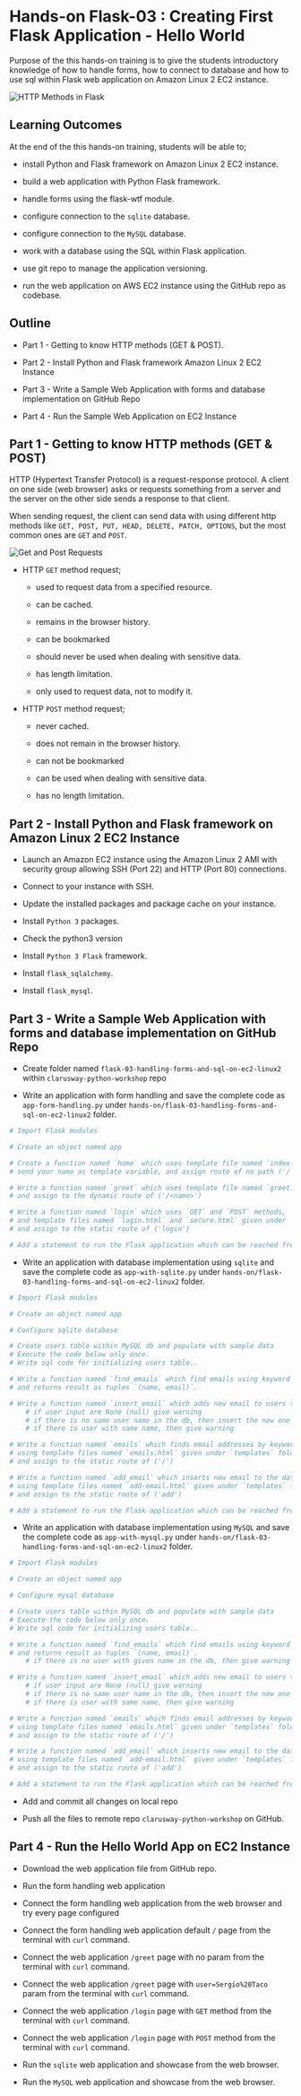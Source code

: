 # Hands-on Flask-03 : Creating First Flask Application - Hello World

Purpose of the this hands-on training is to give the students introductory knowledge of how to handle forms, how to connect to database and how to use sql within Flask web application on Amazon Linux 2 EC2 instance. 

![HTTP Methods in Flask](./http-methods-flask.png)

## Learning Outcomes

At the end of the this hands-on training, students will be able to;

- install Python and Flask framework on Amazon Linux 2 EC2 instance.

- build a web application with Python Flask framework.

- handle forms using the flask-wtf module.

- configure connection to the `sqlite` database.

- configure connection to the `MySQL` database.

- work with a database using the SQL within Flask application.

- use git repo to manage the application versioning.

- run the web application on AWS EC2 instance using the GitHub repo as codebase.


## Outline

- Part 1 - Getting to know HTTP methods (GET & POST).

- Part 2 - Install Python and Flask framework Amazon Linux 2 EC2 Instance 

- Part 3 - Write a Sample Web Application with forms and database implementation on GitHub Repo

- Part 4 - Run the Sample Web Application on EC2 Instance


## Part 1 - Getting to know HTTP methods (GET & POST)


HTTP (Hypertext Transfer Protocol) is a request-response protocol. A client on one side (web browser) asks or requests something from a server and the server on the other side sends a response to that client. 

When sending request, the client can send data with using different http methods like `GET, POST, PUT, HEAD, DELETE, PATCH, OPTIONS`, but the most common ones are `GET` and `POST`.

![Get and Post Requests](./get-post-request.jpg)

- HTTP `GET` method request;
    
    - used to request data from a specified resource.

    - can be cached.

    - remains in the browser history.

    - can be bookmarked

    - should never be used when dealing with sensitive data.

    - has length limitation.

    - only used to request data, not to modify it.  

- HTTP `POST` method request;
    
    - never cached.

    - does not remain in the browser history.

    - can not be bookmarked

    - can be used when dealing with sensitive data.

    - has no length limitation.


## Part 2 - Install Python and Flask framework on Amazon Linux 2 EC2 Instance 

- Launch an Amazon EC2 instance using the Amazon Linux 2 AMI with security group allowing SSH (Port 22) and HTTP (Port 80) connections.

- Connect to your instance with SSH.

- Update the installed packages and package cache on your instance.

- Install `Python 3` packages.

- Check the python3 version

- Install `Python 3 Flask` framework.

- Install `flask_sqlalchemy`.

- Install `flask_mysql`.

## Part 3 - Write a Sample Web Application with forms and database implementation on GitHub Repo

- Create folder named `flask-03-handling-forms-and-sql-on-ec2-linux2` within `clarusway-python-workshop` repo

- Write an application with form handling and save the complete code as `app-form-handling.py` under `hands-on/flask-03-handling-forms-and-sql-on-ec2-linux2` folder.

```python
# Import Flask modules

# Create an object named app

# Create a function named `home` which uses template file named `index.html` given under `templates` folder,
# send your name as template variable, and assign route of no path ('/')

# Write a function named `greet` which uses template file named `greet.html` given under `templates` folder
# and assign to the dynamic route of ('/<name>')

# Write a function named `login` which uses `GET` and `POST` methods,
# and template files named `login.html` and `secure.html` given under `templates` folder
# and assign to the static route of ('login')

# Add a statement to run the Flask application which can be reached from any host on port 80.
```

- Write an application with database implementation using `sqlite` and save the complete code as `app-with-sqlite.py` under `hands-on/flask-03-handling-forms-and-sql-on-ec2-linux2` folder.

```python
# Import Flask modules

# Create an object named app

# Configure sqlite database

# Create users table within MySQL db and populate with sample data
# Execute the code below only once.
# Write sql code for initializing users table..

# Write a function named `find_emails` which find emails using keyword from the user table in the db,
# and returns result as tuples `(name, email)`.

# Write a function named `insert_email` which adds new email to users table the db.
    # if user input are None (null) give warning
    # if there is no same user name in the db, then insert the new one
    # if there is user with same name, then give warning

# Write a function named `emails` which finds email addresses by keyword using `GET` and `POST` methods,
# using template files named `emails.html` given under `templates` folder
# and assign to the static route of ('/')

# Write a function named `add_email` which inserts new email to the database using `GET` and `POST` methods,
# using template files named `add-email.html` given under `templates` folder
# and assign to the static route of ('add')

# Add a statement to run the Flask application which can be reached from any host on port 80.
```

- Write an application with database implementation using `MySQL` and save the complete code as `app-with-mysql.py` under `hands-on/flask-03-handling-forms-and-sql-on-ec2-linux2` folder.

```python
# Import Flask modules

# Create an object named app

# Configure mysql database

# Create users table within MySQL db and populate with sample data
# Execute the code below only once.
# Write sql code for initializing users table..

# Write a function named `find_emails` which find emails using keyword from the user table in the db,
# and returns result as tuples `(name, email)`.
    # if there is no user with given name in the db, then give warning

# Write a function named `insert_email` which adds new email to users table the db.
    # if user input are None (null) give warning
    # if there is no same user name in the db, then insert the new one
    # if there is user with same name, then give warning

# Write a function named `emails` which finds email addresses by keyword using `GET` and `POST` methods,
# using template files named `emails.html` given under `templates` folder
# and assign to the static route of ('/')

# Write a function named `add_email` which inserts new email to the database using `GET` and `POST` methods,
# using template files named `add-email.html` given under `templates` folder
# and assign to the static route of ('add')

# Add a statement to run the Flask application which can be reached from any host on port 80.
```

- Add and commit all changes on local repo

- Push all the files to remote repo `clarusway-python-workshop` on GitHub.

## Part 4 - Run the Hello World App on EC2 Instance

- Download the web application file from GitHub repo.

- Run the form handling web application

- Connect the form handling web application from the web browser and try every page configured

- Connect the form handling web application default `/` page from the terminal with `curl` command.

- Connect the web application `/greet` page with no param from the terminal with `curl` command.

- Connect the web application `/greet` page with `user=Sergio%20Taco` param from the terminal with `curl` command.

- Connect the web application `/login` page with `GET` method from the terminal with `curl` command.

- Connect the web application `/login` page with `POST` method from the terminal with `curl` command.

- Run the `sqlite` web application and showcase from the web browser.

- Run the `MySQL` web application and showcase from the web browser.

